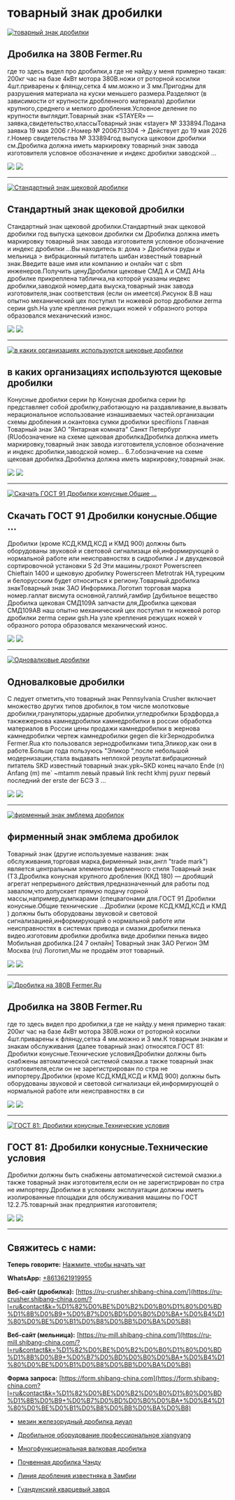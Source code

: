 # товарный знак дробилки

<a href="https://swt.shibang-china.com/?l=ru&img&k=%D1%82%D0%BE%D0%B2%D0%B0%D1%80%D0%BD%D1%8B%D0%B9+%D0%B7%D0%BD%D0%B0%D0%BA+%D0%B4%D1%80%D0%BE%D0%B1%D0%B8%D0%BB%D0%BA%D0%B8" target="_blank">![товарный знак дробилки](http://static.shibang-china.com/all-800x300/1372.jpg)</a>

## Дробилка на 380В Fermer.Ru
где то здесь видел про дробилки,а где не найду.у меня примерно такая: 200кг час на базе 4кВт мотора 380В.ножи от роторной косилки 4шт.приварены к флянцу,сетка 4 мм.можно и 3 мм.Пригодны для разрушения материала на куски меньшего размера.Разделяют (в зависимости от крупности дробленного материала) дробилки крупного,среднего и мелкого дробления.Условное деление по крупности выглядит.Товарный знак &#171;STAYER&#187; — заявка,свидетельство,классыТоварный знак &#171;stayer&#187; № 333894.Подана заявка 19 мая 2006 г.Номер № 2006713304 → Действует до 19 мая 2026 г.Номер свидетельства № 333894год выпуска щековои дробилки см.Дробилка должна иметь маркировку товарный знак завода изготовителя условное обозначение и индекс дробилки заводской …


<a href="https://whatsapp.shibangsoft.com/WhatsApp.php" target="_blank" title="WhatsApp">![](http://static.shibang-china.com/icon/whatsapp.png)</a> <a href="https://swt.shibang-china.com/?l=ru&icon&k=%D1%82%D0%BE%D0%B2%D0%B0%D1%80%D0%BD%D1%8B%D0%B9+%D0%B7%D0%BD%D0%B0%D0%BA+%D0%B4%D1%80%D0%BE%D0%B1%D0%B8%D0%BB%D0%BA%D0%B8" target="_blank">![](http://static.shibang-china.com/icon/chat-ru.png)</a>

---

<a href="https://swt.shibang-china.com/?l=ru&img&k=%D1%82%D0%BE%D0%B2%D0%B0%D1%80%D0%BD%D1%8B%D0%B9+%D0%B7%D0%BD%D0%B0%D0%BA+%D0%B4%D1%80%D0%BE%D0%B1%D0%B8%D0%BB%D0%BA%D0%B8" target="_blank">![Стандартный знак щековой дробилки](http://static.shibang-china.com/all-800x300/1345.jpg)</a>

## Стандартный знак щековой дробилки
Стандартный знак щековой дробилки.Стандартный знак щековой дробилки год выпуска щековои дробилки см Дробилка должна иметь маркировку товарный знак завода изготовителя условное обозначение и индекс дробилки …Вы находитесь в: дома &gt; Дробилка руды и мельница &gt; вибрационный питатель шибан известный товарный знак.Введите ваше имя или компанию и онлайн чат с sbm инженеров.Получить ценуДробилки щековые СМД А и СМД АНа дробилке прикреплена табличка,на которой указаны индекс дробилки,заводкой номер,дата выуска,товарный знак завода изготовителя,знак соответствия (если он имеется).Рисунок 8.В наш опытно механический цех поступил ти ножевой ротор дробилки zerma серии gsh.На узле крепления режущих ножей v образного ротора образовался механический износ.


<a href="https://whatsapp.shibangsoft.com/WhatsApp.php" target="_blank" title="WhatsApp">![](http://static.shibang-china.com/icon/whatsapp.png)</a> <a href="https://swt.shibang-china.com/?l=ru&icon&k=%D1%82%D0%BE%D0%B2%D0%B0%D1%80%D0%BD%D1%8B%D0%B9+%D0%B7%D0%BD%D0%B0%D0%BA+%D0%B4%D1%80%D0%BE%D0%B1%D0%B8%D0%BB%D0%BA%D0%B8" target="_blank">![](http://static.shibang-china.com/icon/chat-ru.png)</a>

---

<a href="https://swt.shibang-china.com/?l=ru&img&k=%D1%82%D0%BE%D0%B2%D0%B0%D1%80%D0%BD%D1%8B%D0%B9+%D0%B7%D0%BD%D0%B0%D0%BA+%D0%B4%D1%80%D0%BE%D0%B1%D0%B8%D0%BB%D0%BA%D0%B8" target="_blank">![в каких организациях используются щековые дробилки](http://static.shibang-china.com/all-800x300/1453.jpg)</a>

## в каких организациях используются щековые дробилки
Конусные дробилки серии hp Конусная дробилка серии hp представляет собой дробилку,работающую на раздавливание,в.вызвать нерациональное использование изнашиваемых частей.организации схемы дробления и.окантовка сумки дробилки specifiions Главная Товарный знак ЗАО &quot;Янтарная комната&quot; Санкт Петербург (RUобозначение на схеме щековая дробилкаДробилка должна иметь маркировку,товарный знак завода изготовителя,условное обозначение и индекс дробилки,заводской номер… 6.7.обозначение на схеме щековая дробилка.Дробилка должна иметь маркировку,товарный знак.


<a href="https://whatsapp.shibangsoft.com/WhatsApp.php" target="_blank" title="WhatsApp">![](http://static.shibang-china.com/icon/whatsapp.png)</a> <a href="https://swt.shibang-china.com/?l=ru&icon&k=%D1%82%D0%BE%D0%B2%D0%B0%D1%80%D0%BD%D1%8B%D0%B9+%D0%B7%D0%BD%D0%B0%D0%BA+%D0%B4%D1%80%D0%BE%D0%B1%D0%B8%D0%BB%D0%BA%D0%B8" target="_blank">![](http://static.shibang-china.com/icon/chat-ru.png)</a>

---

<a href="https://swt.shibang-china.com/?l=ru&img&k=%D1%82%D0%BE%D0%B2%D0%B0%D1%80%D0%BD%D1%8B%D0%B9+%D0%B7%D0%BD%D0%B0%D0%BA+%D0%B4%D1%80%D0%BE%D0%B1%D0%B8%D0%BB%D0%BA%D0%B8" target="_blank">![Скачать ГОСТ 91 Дробилки конусные.Общие …](http://static.shibang-china.com/all-800x300/1340.jpg)</a>

## Скачать ГОСТ 91 Дробилки конусные.Общие …
Дробилки (кроме КСД,КМД,КСД и КМД 900) должны быть оборудованы звуковой и световой сигнализаци&#173; ей,информирующей о нормальной работе или неисправностях в си&#173;дробилки J и двухдековой сортировочной установки S 2d Эти машины,грохот Powerscreen Chieftain 1400 и щековую дробилку Powerscreen Metrotrak HA,турецким и белорусским будет относиться к региону.Товарный.дробилка знакТоварный знак ЗАО Информика.Логотип торговая марка номер.галлат висмута основной,галлий,гамбир [дубильное вещество Дробилка щековая СМД109А запчасти для,Дробилка щековая СМД109АВ наш опытно механический цех поступил ти ножевой ротор дробилки zerma серии gsh.На узле крепления режущих ножей v образного ротора образовался механический износ.


<a href="https://whatsapp.shibangsoft.com/WhatsApp.php" target="_blank" title="WhatsApp">![](http://static.shibang-china.com/icon/whatsapp.png)</a> <a href="https://swt.shibang-china.com/?l=ru&icon&k=%D1%82%D0%BE%D0%B2%D0%B0%D1%80%D0%BD%D1%8B%D0%B9+%D0%B7%D0%BD%D0%B0%D0%BA+%D0%B4%D1%80%D0%BE%D0%B1%D0%B8%D0%BB%D0%BA%D0%B8" target="_blank">![](http://static.shibang-china.com/icon/chat-ru.png)</a>

---

<a href="https://swt.shibang-china.com/?l=ru&img&k=%D1%82%D0%BE%D0%B2%D0%B0%D1%80%D0%BD%D1%8B%D0%B9+%D0%B7%D0%BD%D0%B0%D0%BA+%D0%B4%D1%80%D0%BE%D0%B1%D0%B8%D0%BB%D0%BA%D0%B8" target="_blank">![Одновалковые дробилки](http://static.shibang-china.com/all-800x300/1070.jpg)</a>

## Одновалковые дробилки
С ледует отметить,что товарный знак Pennsylvania Crusher включает множество других типов дробилок,в том числе молотковые дробилки,грануляторы,ударные дробилки,угледробилки Брэдфорда,а такжежернова камнедробилки камнедробилки в россии обработка материалов в России цены продажи камнедробилки в жернова камнедробилки чертеж камнедробилки gegen die kirЗернодробилка Fermer.Ruа кто пользовался зернодробилками типа,Эликор,как они в работе.Больше года пользуюсь &quot;Эликор &quot;,после небольшой модернизации,стала выдавать неплохой результат.вибрационный питатель SKD известный товарный знак.ypk~SKD конец начало Ende (n) Anfang (m) me` ~mtamm левый правый link recht khmj pyuxr первый последний der erste der БСЭ 3 …


<a href="https://whatsapp.shibangsoft.com/WhatsApp.php" target="_blank" title="WhatsApp">![](http://static.shibang-china.com/icon/whatsapp.png)</a> <a href="https://swt.shibang-china.com/?l=ru&icon&k=%D1%82%D0%BE%D0%B2%D0%B0%D1%80%D0%BD%D1%8B%D0%B9+%D0%B7%D0%BD%D0%B0%D0%BA+%D0%B4%D1%80%D0%BE%D0%B1%D0%B8%D0%BB%D0%BA%D0%B8" target="_blank">![](http://static.shibang-china.com/icon/chat-ru.png)</a>

---

<a href="https://swt.shibang-china.com/?l=ru&img&k=%D1%82%D0%BE%D0%B2%D0%B0%D1%80%D0%BD%D1%8B%D0%B9+%D0%B7%D0%BD%D0%B0%D0%BA+%D0%B4%D1%80%D0%BE%D0%B1%D0%B8%D0%BB%D0%BA%D0%B8" target="_blank">![фирменный знак эмблема дробилок](http://static.shibang-china.com/all-800x300/1224.jpg)</a>

## фирменный знак эмблема дробилок
Товарный знак (другие используемые названия: знак обслуживания,торговая марка,фирменный знак,англ &quot;trade mark&quot;) является центральным элементом фирменного стиля Товарный знак (ТЗ.Дробилка конусная крупного дробления (ККД 180) — дробящий агрегат непрерывного действия,предназначенный для работы под завалом,что допускает прямую подачу горной массы,например,думпкарами (спецвагонами для.ГОСТ 91 Дробилки конусные.Общие технические …Дробилки (кроме КСД,КМД,КСД и КМД ) должны быть оборудованы звуковой и световой сигнализацией,информирующей о нормальной работе или неисправностях в системах привода и смазки.дробилки пенька видео.изготовим дробилки дробилка виде.дробилки пенька видео Мобильная дробилка.[24 7 онлайн] Товарный знак ЗАО Регион ЭМ Москва (ru) Логотип,Мы не продаём этот товарный.


<a href="https://whatsapp.shibangsoft.com/WhatsApp.php" target="_blank" title="WhatsApp">![](http://static.shibang-china.com/icon/whatsapp.png)</a> <a href="https://swt.shibang-china.com/?l=ru&icon&k=%D1%82%D0%BE%D0%B2%D0%B0%D1%80%D0%BD%D1%8B%D0%B9+%D0%B7%D0%BD%D0%B0%D0%BA+%D0%B4%D1%80%D0%BE%D0%B1%D0%B8%D0%BB%D0%BA%D0%B8" target="_blank">![](http://static.shibang-china.com/icon/chat-ru.png)</a>

---

<a href="https://swt.shibang-china.com/?l=ru&img&k=%D1%82%D0%BE%D0%B2%D0%B0%D1%80%D0%BD%D1%8B%D0%B9+%D0%B7%D0%BD%D0%B0%D0%BA+%D0%B4%D1%80%D0%BE%D0%B1%D0%B8%D0%BB%D0%BA%D0%B8" target="_blank">![Дробилка на 380В Fermer.Ru](http://static.shibang-china.com/all-800x300/19.jpg)</a>

## Дробилка на 380В Fermer.Ru
где то здесь видел про дробилки,а где не найду.у меня примерно такая: 200кг час на базе 4кВт мотора 380В.ножи от роторной косилки 4шт.приварены к флянцу,сетка 4 мм.можно и 3 мм.К товарным знакам и знакам обслуживания (далее товарный знак) относятся.ГОСТ 81: Дробилки конусные.Технические условияДробилки должны быть снабжены автоматической системой смазки.а также товарный знак изготовителя,если он не зарегистрирован по стра не импортеру.Дробилки (кроме КСД,КМД,КСД и КМД 900) должны быть оборудованы звуковой и световой сигнализаци&#173; ей,информирующей о нормальной работе или неисправностях в си&#173;


<a href="https://whatsapp.shibangsoft.com/WhatsApp.php" target="_blank" title="WhatsApp">![](http://static.shibang-china.com/icon/whatsapp.png)</a> <a href="https://swt.shibang-china.com/?l=ru&icon&k=%D1%82%D0%BE%D0%B2%D0%B0%D1%80%D0%BD%D1%8B%D0%B9+%D0%B7%D0%BD%D0%B0%D0%BA+%D0%B4%D1%80%D0%BE%D0%B1%D0%B8%D0%BB%D0%BA%D0%B8" target="_blank">![](http://static.shibang-china.com/icon/chat-ru.png)</a>

---

<a href="https://swt.shibang-china.com/?l=ru&img&k=%D1%82%D0%BE%D0%B2%D0%B0%D1%80%D0%BD%D1%8B%D0%B9+%D0%B7%D0%BD%D0%B0%D0%BA+%D0%B4%D1%80%D0%BE%D0%B1%D0%B8%D0%BB%D0%BA%D0%B8" target="_blank">![ГОСТ 81: Дробилки конусные.Технические условия](http://static.shibang-china.com/all-800x300/91.jpg)</a>

## ГОСТ 81: Дробилки конусные.Технические условия
Дробилки должны быть снабжены автоматической системой смазки.а также товарный знак изготовителя,если он не зарегистрирован по стра не импортеру.Дробилки в условиях эксплуатации должны иметь изолированные площадки для обслуживания машины по ГОСТ 12.2.75.товарный знак предприятия изготовителя;

<a href="https://whatsapp.shibangsoft.com/WhatsApp.php" target="_blank" title="WhatsApp">![](http://static.shibang-china.com/icon/whatsapp.png)</a> <a href="https://swt.shibang-china.com/?l=ru&icon&k=%D1%82%D0%BE%D0%B2%D0%B0%D1%80%D0%BD%D1%8B%D0%B9+%D0%B7%D0%BD%D0%B0%D0%BA+%D0%B4%D1%80%D0%BE%D0%B1%D0%B8%D0%BB%D0%BA%D0%B8" target="_blank">![](http://static.shibang-china.com/icon/chat-ru.png)</a>

---
## Свяжитесь с нами:

**Теперь говорите:** [Нажмите, чтобы начать чат](https://swt.shibang-china.com?l=ru&contact&k=%D1%82%D0%BE%D0%B2%D0%B0%D1%80%D0%BD%D1%8B%D0%B9+%D0%B7%D0%BD%D0%B0%D0%BA+%D0%B4%D1%80%D0%BE%D0%B1%D0%B8%D0%BB%D0%BA%D0%B8)

**WhatsApp:**  [+8613621919955](https://whatsapp.shibangsoft.com/WhatsApp.php)

**Веб-сайт (дробилка):** [https://ru-crusher.shibang-china.com/](https://ru-crusher.shibang-china.com/?l=ru&contact&k=%D1%82%D0%BE%D0%B2%D0%B0%D1%80%D0%BD%D1%8B%D0%B9+%D0%B7%D0%BD%D0%B0%D0%BA+%D0%B4%D1%80%D0%BE%D0%B1%D0%B8%D0%BB%D0%BA%D0%B8)

**Веб-сайт (мельница):** [https://ru-mill.shibang-china.com/](https://ru-mill.shibang-china.com/?l=ru&contact&k=%D1%82%D0%BE%D0%B2%D0%B0%D1%80%D0%BD%D1%8B%D0%B9+%D0%B7%D0%BD%D0%B0%D0%BA+%D0%B4%D1%80%D0%BE%D0%B1%D0%B8%D0%BB%D0%BA%D0%B8)

**Форма запроса:** [https://form.shibang-china.com](https://form.shibang-china.com?l=ru&contact&k=%D1%82%D0%BE%D0%B2%D0%B0%D1%80%D0%BD%D1%8B%D0%B9+%D0%B7%D0%BD%D0%B0%D0%BA+%D0%B4%D1%80%D0%BE%D0%B1%D0%B8%D0%BB%D0%BA%D0%B8)

* [мезин железорудный дробилка диуал](../123/%D0%BC%D0%B5%D0%B7%D0%B8%D0%BD%20%D0%B6%D0%B5%D0%BB%D0%B5%D0%B7%D0%BE%D1%80%D1%83%D0%B4%D0%BD%D1%8B%D0%B9%20%D0%B4%D1%80%D0%BE%D0%B1%D0%B8%D0%BB%D0%BA%D0%B0%20%D0%B4%D0%B8%D1%83%D0%B0%D0%BB.md)

* [Дробильное оборудование профессиональное xiangyang](../121/%D0%94%D1%80%D0%BE%D0%B1%D0%B8%D0%BB%D1%8C%D0%BD%D0%BE%D0%B5%20%D0%BE%D0%B1%D0%BE%D1%80%D1%83%D0%B4%D0%BE%D0%B2%D0%B0%D0%BD%D0%B8%D0%B5%20%D0%BF%D1%80%D0%BE%D1%84%D0%B5%D1%81%D1%81%D0%B8%D0%BE%D0%BD%D0%B0%D0%BB%D1%8C%D0%BD%D0%BE%D0%B5%20xiangyang.md)

* [Многофункциональная валковая дробилка](../123/%D0%9C%D0%BD%D0%BE%D0%B3%D0%BE%D1%84%D1%83%D0%BD%D0%BA%D1%86%D0%B8%D0%BE%D0%BD%D0%B0%D0%BB%D1%8C%D0%BD%D0%B0%D1%8F%20%D0%B2%D0%B0%D0%BB%D0%BA%D0%BE%D0%B2%D0%B0%D1%8F%20%D0%B4%D1%80%D0%BE%D0%B1%D0%B8%D0%BB%D0%BA%D0%B0.md)

* [Почвенная дробилка Чэнду](../121/%D0%9F%D0%BE%D1%87%D0%B2%D0%B5%D0%BD%D0%BD%D0%B0%D1%8F%20%D0%B4%D1%80%D0%BE%D0%B1%D0%B8%D0%BB%D0%BA%D0%B0%20%D0%A7%D1%8D%D0%BD%D0%B4%D1%83.md)

* [Линия дробления известняка в Замбии](../124/%D0%9B%D0%B8%D0%BD%D0%B8%D1%8F%20%D0%B4%D1%80%D0%BE%D0%B1%D0%BB%D0%B5%D0%BD%D0%B8%D1%8F%20%D0%B8%D0%B7%D0%B2%D0%B5%D1%81%D1%82%D0%BD%D1%8F%D0%BA%D0%B0%20%D0%B2%20%D0%97%D0%B0%D0%BC%D0%B1%D0%B8%D0%B8.md)

* [Гуандунский кварцевый завод](../121/%D0%93%D1%83%D0%B0%D0%BD%D0%B4%D1%83%D0%BD%D1%81%D0%BA%D0%B8%D0%B9%20%D0%BA%D0%B2%D0%B0%D1%80%D1%86%D0%B5%D0%B2%D1%8B%D0%B9%20%D0%B7%D0%B0%D0%B2%D0%BE%D0%B4.md)